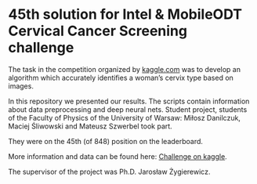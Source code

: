 # 45th solution for Intel & MobileODT Cervical Cancer Screening challenge

The task in the competition organized by [kaggle.com](kaggle.com) was to develop an algorithm which accurately identifies a woman’s cervix type based on images.

In this repository we presented our results. The scripts contain information about data preprocessing and deep neural nets. Student project, students of the Faculty of Physics of the University of Warsaw: Miłosz Danilczuk, Maciej Śliwowski and Mateusz Szwerbel took part.

They were on the 45th (of 848) position on the leaderboard.

More information and data can be found here: [Challenge on kaggle](kaggle.com).

The supervisor of the project was Ph.D. Jarosław Żygierewicz.



